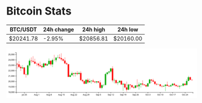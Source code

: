 # Bitcoin Stats

BTC/USDT|24h change|24h high|24h low|
|---|---|---|---|
|$20241.78|-2.95%|$20856.81|$20160.00|

<img src="./chart.svg">
